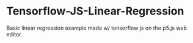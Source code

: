 # Tensorflow-JS-Linear-Regression
Basic linear regression example made w/ tensorflow js on the p5.js web editor.
